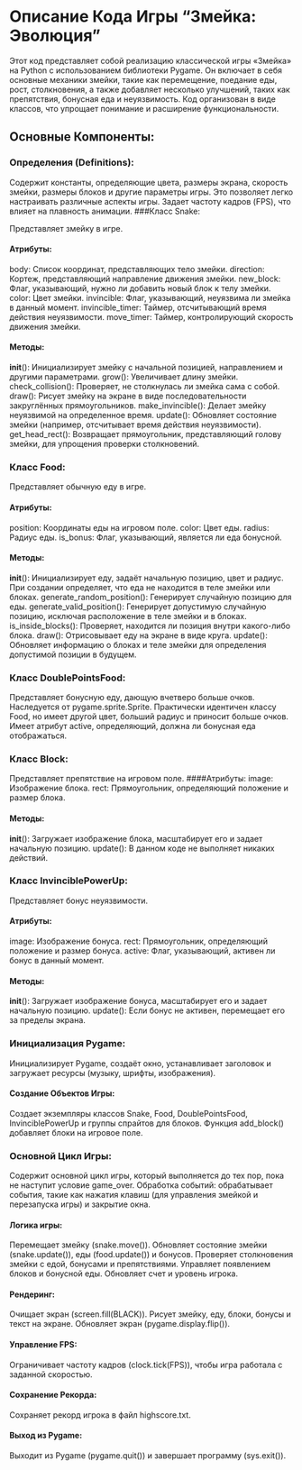 # Описание Кода Игры “Змейка: Эволюция”
Этот код представляет собой реализацию классической игры «Змейка» на Python с использованием библиотеки Pygame. Он включает в себя основные механики змейки, такие как перемещение, поедание еды, рост, столкновения, а также добавляет несколько улучшений, таких как препятствия, бонусная еда и неуязвимость. Код организован в виде классов, что упрощает понимание и расширение функциональности.

## Основные Компоненты:

### Определения (Definitions):

Содержит константы, определяющие цвета, размеры экрана, скорость змейки, размеры блоков и другие параметры игры. Это позволяет легко настраивать различные аспекты игры.
Задает частоту кадров (FPS), что влияет на плавность анимации.
###Класс Snake:

Представляет змейку в игре.
#### Атрибуты:
body: Список координат, представляющих тело змейки.
direction: Кортеж, представляющий направление движения змейки.
new_block: Флаг, указывающий, нужно ли добавить новый блок к телу змейки.
color: Цвет змейки.
invincible: Флаг, указывающий, неуязвима ли змейка в данный момент.
invincible_timer: Таймер, отсчитывающий время действия неуязвимости.
move_timer: Таймер, контролирующий скорость движения змейки.
#### Методы:
__init__(): Инициализирует змейку с начальной позицией, направлением и другими параметрами.
grow(): Увеличивает длину змейки.
check_collision(): Проверяет, не столкнулась ли змейка сама с собой.
draw(): Рисует змейку на экране в виде последовательности закруглённых прямоугольников.
make_invincible(): Делает змейку неуязвимой на определенное время.
update(): Обновляет состояние змейки (например, отсчитывает время действия неуязвимости).
get_head_rect(): Возвращает прямоугольник, представляющий голову змейки, для упрощения проверки столкновений.
### Класс Food:

Представляет обычную еду в игре.
#### Атрибуты:
position: Координаты еды на игровом поле.
color: Цвет еды.
radius: Радиус еды.
is_bonus: Флаг, указывающий, является ли еда бонусной.
#### Методы:
__init__(): Инициализирует еду, задаёт начальную позицию, цвет и радиус. При создании определяет, что еда не находится в теле змейки или блоках.
generate_random_position(): Генерирует случайную позицию для еды.
generate_valid_position(): Генерирует допустимую случайную позицию, исключая расположение в теле змейки и в блоках.
is_inside_blocks(): Проверяет, находится ли позиция внутри какого-либо блока.
draw(): Отрисовывает еду на экране в виде круга.
update(): Обновляет информацию о блоках и теле змейки для определения допустимой позиции в будущем.
### Класс DoublePointsFood:

Представляет бонусную еду, дающую вчетверо больше очков.
Наследуется от pygame.sprite.Sprite.
Практически идентичен классу Food, но имеет другой цвет, больший радиус и приносит больше очков.
Имеет атрибут active, определяющий, должна ли бонусная еда отображаться.
### Класс Block:

Представляет препятствие на игровом поле.
####Атрибуты:
image: Изображение блока.
rect: Прямоугольник, определяющий положение и размер блока.
#### Методы:
__init__(): Загружает изображение блока, масштабирует его и задает начальную позицию.
update(): В данном коде не выполняет никаких действий.
### Класс InvinciblePowerUp:

Представляет бонус неуязвимости.
#### Атрибуты:
image: Изображение бонуса.
rect: Прямоугольник, определяющий положение и размер бонуса.
active: Флаг, указывающий, активен ли бонус в данный момент.
#### Методы:
__init__(): Загружает изображение бонуса, масштабирует его и задает начальную позицию.
update(): Если бонус не активен, перемещает его за пределы экрана.
### Инициализация Pygame:

Инициализирует Pygame, создаёт окно, устанавливает заголовок и загружает ресурсы (музыку, шрифты, изображения).
#### Создание Объектов Игры:

Создает экземпляры классов Snake, Food, DoublePointsFood, InvinciblePowerUp и группы спрайтов для блоков.
Функция add_block() добавляет блоки на игровое поле.
### Основной Цикл Игры:

Содержит основной цикл игры, который выполняется до тех пор, пока не наступит условие game_over.
Обработка событий: обрабатывает события, такие как нажатия клавиш (для управления змейкой и перезапуска игры) и закрытие окна.
#### Логика игры:
Перемещает змейку (snake.move()).
Обновляет состояние змейки (snake.update()), еды (food.update()) и бонусов.
Проверяет столкновения змейки с едой, бонусами и препятствиями.
Управляет появлением блоков и бонусной еды.
Обновляет счет и уровень игрока.
#### Рендеринг:
Очищает экран (screen.fill(BLACK)).
Рисует змейку, еду, блоки, бонусы и текст на экране.
Обновляет экран (pygame.display.flip()).
#### Управление FPS:
Ограничивает частоту кадров (clock.tick(FPS)), чтобы игра работала с заданной скоростью.
#### Сохранение Рекорда:

Сохраняет рекорд игрока в файл highscore.txt.
#### Выход из Pygame:

Выходит из Pygame (pygame.quit()) и завершает программу (sys.exit()).

